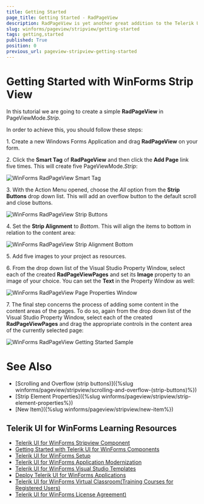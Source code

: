 ```yaml
---
title: Getting Started
page_title: Getting Started - RadPageView
description: RadPageView is yet another great addition to the Telerik UI for WinForms suite. As the name implies, this control layouts pages of subcontrols in different views.
slug: winforms/pageview/stripview/getting-started
tags: getting,started
published: True
position: 0
previous_url: pageview-stripview-getting-started
---
```


# Getting Started with WinForms Strip View

In this tutorial we are going to create a simple **RadPageView** in PageViewMode.*Strip*.

In order to achieve this, you should follow these steps:

1\. Create a new Windows Forms Application and drag **RadPageView** on your form.

2\. Click the **Smart Tag** of **RadPageView** and then click the __Add Page__ link five times. This will create five PageViewMode.*Strip*: 

![WinForms RadPageView Smart Tag](images/pageview-stripview-getting-started001.png)

3\. With the Action Menu opened, choose the *All* option from the __Strip Buttons__ drop down list. This will add an overflow button to the default scroll and close buttons. 

![WinForms RadPageView Strip Buttons](images/pageview-stripview-getting-started002.png)

4\. Set the __Strip Alignment__ to *Bottom*. This will align the items to bottom in relation to the content area: 

![WinForms RadPageView Strip Alignment Bottom](images/pageview-stripview-getting-started003.png)

5\. Add five images to your project as resources.

6\. From the drop down list of the Visual Studio Property Window, select each of the created **RadPageViewPages** and set its __Image__ property to an image of your choice. You can set the __Text__ in the Property Window as well: 

![WinForms RadPageView Page Properties Window](images/pageview-stripview-getting-started004.png)

7\. The final step concerns the process of adding some content in the content areas of the pages. To do so, again from the drop down list of the Visual Studio Property Window, select each of the created **RadPageViewPages** and drag the appropriate controls in the content area of the currently selected page: 

![WinForms RadPageView Getting Started Sample](images/pageview-stripview-getting-started005.png)

# See Also

* [Scrolling and Overflow (strip buttons)]({%slug winforms/pageview/stripview/scrolling-and-overflow-(strip-buttons)%})	
* [Strip Element Properties]({%slug winforms/pageview/stripview/strip-element-properties%})	
* [New Item]({%slug winforms/pageview/stripview/new-item%})	

## Telerik UI for WinForms Learning Resources
* [Telerik UI for WinForms Stripview Component](https://www.telerik.com/products/winforms/stripview.aspx)
* [Getting Started with Telerik UI for WinForms Components](https://docs.telerik.com/devtools/winforms/getting-started/first-steps)
* [Telerik UI for WinForms Setup](https://docs.telerik.com/devtools/winforms/installation-and-upgrades/installing-on-your-computer)
* [Telerik UI for WinForms Application Modernization](https://docs.telerik.com/devtools/winforms/winforms-converter/overview)
* [Telerik UI for WinForms Visual Studio Templates](https://docs.telerik.com/devtools/winforms/visual-studio-integration/visual-studio-templates)
* [Deploy Telerik UI for WinForms Applications](https://docs.telerik.com/devtools/winforms/deployment-and-distribution/application-deployment)
* [Telerik UI for WinForms Virtual Classroom(Training Courses for Registered Users)](https://learn.telerik.com/learn/course/external/view/elearning/17/telerik-ui-for-winforms)
* [Telerik UI for WinForms License Agreement)](https://www.telerik.com/purchase/license-agreement/winforms-dlw-s)

